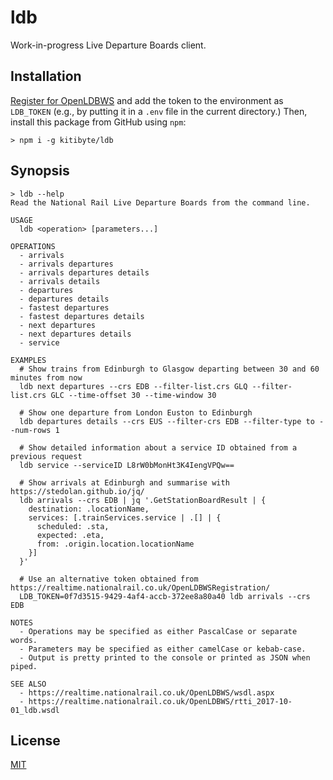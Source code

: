 # ldb

Work-in-progress Live Departure Boards client.

## Installation

[Register for OpenLDBWS](https://realtime.nationalrail.co.uk/OpenLDBWSRegistration) and add the token to the environment as `LDB_TOKEN` (e.g., by putting it in a `.env` file in the current directory.) Then, install this package from GitHub using `npm`:

```shell
> npm i -g kitibyte/ldb
```

## Synopsis

```shell
> ldb --help
Read the National Rail Live Departure Boards from the command line.

USAGE
  ldb <operation> [parameters...]

OPERATIONS
  - arrivals
  - arrivals departures
  - arrivals departures details
  - arrivals details
  - departures
  - departures details
  - fastest departures
  - fastest departures details
  - next departures
  - next departures details
  - service

EXAMPLES
  # Show trains from Edinburgh to Glasgow departing between 30 and 60 minutes from now
  ldb next departures --crs EDB --filter-list.crs GLQ --filter-list.crs GLC --time-offset 30 --time-window 30

  # Show one departure from London Euston to Edinburgh
  ldb departures details --crs EUS --filter-crs EDB --filter-type to --num-rows 1

  # Show detailed information about a service ID obtained from a previous request
  ldb service --serviceID L8rW0bMonHt3K4IengVPQw==

  # Show arrivals at Edinburgh and summarise with https://stedolan.github.io/jq/
  ldb arrivals --crs EDB | jq '.GetStationBoardResult | {
    destination: .locationName,
    services: [.trainServices.service | .[] | {
      scheduled: .sta,
      expected: .eta,
      from: .origin.location.locationName
    }]
  }'

  # Use an alternative token obtained from https://realtime.nationalrail.co.uk/OpenLDBWSRegistration/
  LDB_TOKEN=0f7d3515-9429-4af4-accb-372ee8a80a40 ldb arrivals --crs EDB

NOTES
  - Operations may be specified as either PascalCase or separate words.
  - Parameters may be specified as either camelCase or kebab-case.
  - Output is pretty printed to the console or printed as JSON when piped.

SEE ALSO
  - https://realtime.nationalrail.co.uk/OpenLDBWS/wsdl.aspx
  - https://realtime.nationalrail.co.uk/OpenLDBWS/rtti_2017-10-01_ldb.wsdl
```

## License

[MIT](license.md)
